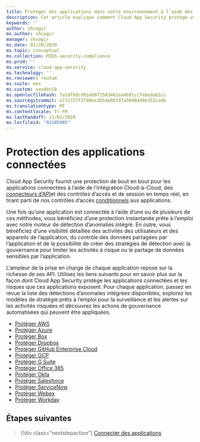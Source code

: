 ```yaml
---
title: Protéger des applications dans votre environnement à l’aide des API du fournisseur de services Cloud
description: Cet article explique comment Cloud App Security protège vos applications connectées.
keywords: ''
author: shsagir
ms.author: shsagir
manager: shsagir
ms.date: 02/20/2020
ms.topic: conceptual
ms.collection: M365-security-compliance
ms.prod: ''
ms.service: cloud-app-security
ms.technology: ''
ms.reviewer: reutam
ms.suite: ems
ms.custom: seodec18
ms.openlocfilehash: fa1dfb6cd91e0072503462ea4b91ccfebedab1cc
ms.sourcegitcommit: e711727f2f00ee3b54e08337a5040449e352ca46
ms.translationtype: MT
ms.contentlocale: fr-FR
ms.lasthandoff: 11/02/2020
ms.locfileid: "93185985"
---
```

# <a name="protecting-connected-apps"></a>Protection des applications connectées

Cloud App Security fournit une protection de bout en bout pour les applications connectées à l’aide de l’intégration Cloud-à-Cloud, des [connecteurs d’API](enable-instant-visibility-protection-and-governance-actions-for-your-apps.md)et des contrôles d’accès et de session en temps réel, en tirant parti de nos contrôles d’accès [conditionnels](proxy-intro-aad.md) aux applications.

Une fois qu’une application est connectée à l’aide d’une ou de plusieurs de ces méthodes, vous bénéficiez d’une protection instantanée prête à l’emploi avec notre moteur de détection d’anomalies intégré. En outre, vous bénéficiez d’une visibilité détaillée des activités des utilisateurs et des appareils de l’application, du contrôle des données partagées par l’application et de la possibilité de créer des stratégies de détection avec la gouvernance pour limiter les activités à risque ou le partage de données sensibles par l’application.

L’ampleur de la prise en charge de chaque application repose sur la richesse de ses API. Utilisez les liens suivants pour en savoir plus sur la façon dont Cloud App Security protège les applications connectées et les risques que ces applications exposent. Pour chaque application, passez en revue la liste des détections d’anomalies intégrées disponibles, explorez les modèles de stratégie prêts à l’emploi pour la surveillance et les alertes sur les activités risquées et découvrez les actions de gouvernance automatisées qui peuvent être appliquées.

- [Protéger AWS](protect-aws.md)
- [Protéger Azure](protect-azure.md)
- [Protéger Box](protect-box.md)
- [Protéger Dropbox](protect-dropbox.md)
- [Protéger GitHub Enterprise Cloud](protect-github.md)
- [Protéger GCP](protect-gcp.md)
- [Protéger G Suite](protect-gsuite.md)
- [Protéger Office 365](protect-office-365.md)
- [Protéger Okta](protect-okta.md)
- [Protéger Salesforce](protect-salesforce.md)
- [Protéger ServiceNow](protect-servicenow.md)
- [Protéger Webex](protect-webex.md)
- [Protéger Workday](protect-workday.md)

## <a name="next-steps"></a>Étapes suivantes

> [!div class="nextstepaction"]
> [Connecter des applications](enable-instant-visibility-protection-and-governance-actions-for-your-apps.md)
